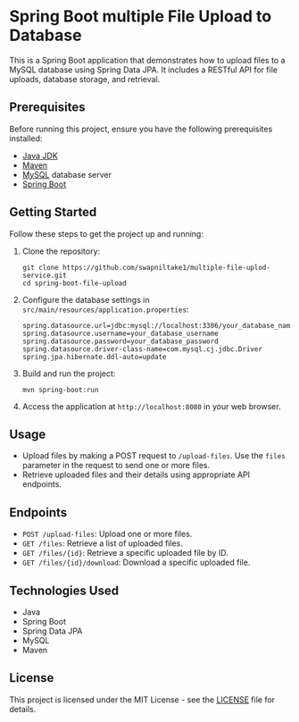 # Spring Boot multiple File Upload to Database

This is a Spring Boot application that demonstrates how to upload files to a MySQL database using Spring Data JPA. It includes a RESTful API for file uploads, database storage, and retrieval.

## Prerequisites

Before running this project, ensure you have the following prerequisites installed:

- [Java JDK](https://www.oracle.com/java/technologies/javase-downloads.html)
- [Maven](https://maven.apache.org/download.cgi)
- [MySQL](https://dev.mysql.com/downloads/installer/) database server
- [Spring Boot](https://spring.io/projects/spring-boot)

## Getting Started

Follow these steps to get the project up and running:

1. Clone the repository:

   ```shell
   git clone https://github.com/swapniltake1/multiple-file-uplod-service.git
   cd spring-boot-file-upload
   ```

2. Configure the database settings in `src/main/resources/application.properties`:

   ```properties
   spring.datasource.url=jdbc:mysql://localhost:3306/your_database_name
   spring.datasource.username=your_database_username
   spring.datasource.password=your_database_password
   spring.datasource.driver-class-name=com.mysql.cj.jdbc.Driver
   spring.jpa.hibernate.ddl-auto=update
   ```

3. Build and run the project:

   ```shell
   mvn spring-boot:run
   ```

4. Access the application at `http://localhost:8080` in your web browser.

## Usage

- Upload files by making a POST request to `/upload-files`. Use the `files` parameter in the request to send one or more files.
- Retrieve uploaded files and their details using appropriate API endpoints.

## Endpoints

- `POST /upload-files`: Upload one or more files.
- `GET /files`: Retrieve a list of uploaded files.
- `GET /files/{id}`: Retrieve a specific uploaded file by ID.
- `GET /files/{id}/download`: Download a specific uploaded file.

## Technologies Used

- Java
- Spring Boot
- Spring Data JPA
- MySQL
- Maven

## License

This project is licensed under the MIT License - see the [LICENSE](LICENSE) file for details.
